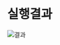 # 실행결과

![결과](https://user-images.githubusercontent.com/70312248/175998705-b1818b71-006a-4e36-ba92-5877793d4ea9.gif)
